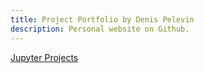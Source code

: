 ```yaml
---
title: Project Portfolio by Denis Pelevin
description: Personal website on Github.
---
```


[Jupyter Projects](/Jupyter/index1.md)


